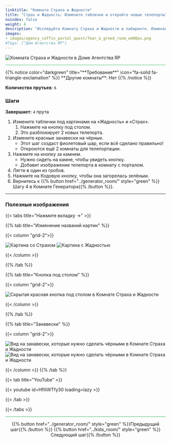 ```yaml
---
linktitle: "Комната Страха и Жадности"
title: "Страх и Жадность: Измените таблички и откройте новые телепорты"
noindex: false
weight: 4
description: "Исследуйте Комнату Страха и Жадности в лабиринте. Изменяйте таблички, корректируйте занавески и раскрывайте телепорты в логове Агентства."
images:
- images/agency_coffin_portal_quest/fear_&_greed_room_w400px.png
#Tags: ["Дом Агентства RP"]
---
```


![Комната Страха и Жадности в Доме Агентства RP](/images/agency_coffin_portal_quest/fear_&_greed_room_w400px.png)

<hr style="background-color: #28b44c" size=8>
{{% notice color="darkgreen" title="**Требования**" icon="fa-solid fa-triangle-exclamation" %}}
**Другие комнаты**: Нет
{{% /notice %}}

**Количество прутьев**: `6`

### **Шаги**  

**Завершает:** `4` прута  
1. Измените таблички под картинами на «Жадность» и «Страх».  
   1. Нажмите на кнопку под столом.  
   2. Это разблокирует 2 новых телепорта.  
2. Измените красные занавески на чёрные.  
   - Этот шаг создаст фиолетовый шар, если всё сделано правильно!  
   - Откроются ещё 2 комнаты для телепортации.  
3. Нажмите на кнопку за камнем.  
   - Нужно сидеть на камне, чтобы увидеть кнопку.  
   - Добавит изображение телепорта в комнату с порталом.  
4. Лягте в один из гробов.  
5. Нажмите на Кодовую кнопку, чтобы она загорелась зелёным.  
6. Вернитесь к {{% button href="../generator_room/" style="green" %}}Шагу 4 в Комнате Генератора{{% /button %}}.

---

### **Полезные изображения**  
{{< tabs title="Нажмите вкладку ->" >}}

{{% tab title="Изменение названий картин" %}}

{{< column "grid-2">}}

![Картина со Страхом](/images/agency_coffin_portal_quest/fear_&_greed_room_picture_of_fear.png)
![Картина с Жадностью](/images/agency_coffin_portal_quest/fear_&_greed_room_picture_of_greed.png)

{{< /column >}}

{{% /tab %}}

{{% tab title="Кнопка под столом" %}}

{{< column "grid-2">}}

![Скрытая красная кнопка под столом в Комнате Страха и Жадности](/images/agency_coffin_portal_quest/fear_&_greed_room_button_under_table.png)

{{< /column >}}

{{% /tab %}}

{{% tab title="Занавески" %}}

{{< column "grid-2">}}

![Вид на занавески, которые нужно сделать чёрными в Комнате Страха и Жадности](/images/agency_coffin_portal_quest/fear_&_greed_room_black_curtains_1.png)
![Вид на занавески, которые нужно сделать чёрными в Комнате Страха и Жадности](/images/agency_coffin_portal_quest/fear_&_greed_room_black_curtains_2.png)

{{< /column >}}
{{% /tab %}}

{{< tab title="YouTube" >}}

{{< youtube id=HflliWTfy30 loading=lazy >}}

{{< /tab >}}

{{< /tabs >}}

<hr style="background-color: #28b44c" size=8>

<div align="center">{{% button href="../generator_room/" style="green" %}}Предыдущий шаг{{% /button %}} {{% button href="../kids_room/" style="green" %}}Следующий шаг{{% /button %}}</div>
